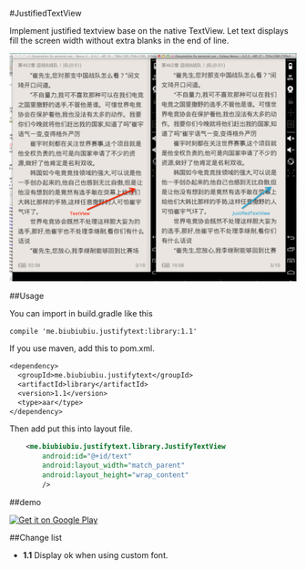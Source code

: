 
#JustifiedTextView

Implement justified textview base on the native TextView. Let text displays fill the screen width without extra blanks in the end of line. 

![截了个图](./screenshot2.png)

##Usage

You can import in build.gradle like this

    compile 'me.biubiubiu.justifytext:library:1.1'

If you use maven, add this to pom.xml.

    <dependency>
      <groupId>me.biubiubiu.justifytext</groupId>
      <artifactId>library</artifactId>
      <version>1.1</version>
      <type>aar</type>
    </dependency>

Then add put this into layout file.

```xml
    <me.biubiubiu.justifytext.library.JustifyTextView
        android:id="@+id/text"
        android:layout_width="match_parent"
        android:layout_height="wrap_content"
        />
```

##demo

<a href="https://play.google.com/store/apps/details?id=me.biubiubiu.justifytext">
  <img alt="Get it on Google Play"
       src="https://developer.android.com/images/brand/en_generic_rgb_wo_60.png" />
</a>

##Change list

- **1.1** Display ok when using custom font.


